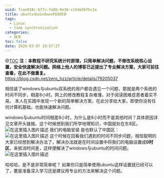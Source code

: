 ```yaml
---
uuid: fcae918c-b77c-fa8b-9e36-cc5de56fbc1e
title: ubuntu与windows时间同步
tags:
  - Linux
  - time synchronization
categories:
  - 技术
toc: false
date: 2020-03-07 19:57:27
---
```


@[TOC](ubuntu与windows时间同步（简单易懂版）)
**注：本教程不研究系统计时原理，只简单解决问题，不修改系统核心设置，安全快速解决问题。网络上他人的博客已近提出了专业解决方案，大家可前往查看，在此不做重复。**
https://blog.csdn.net/zero_hzz/article/details/79205037

相信装了windows与ubuntu双系统的用户都会遇见一个问题，那就是两个系统的时间不同步，相差8小时。网上的修改教程复杂难懂，对于阅读困难症患者着实不易。
本人在实践中发现一个新的简单解决方案，在此分享给大家，即使你没有任何计算机基础，也能快速解决问题。

windows与ubuntu时间相差8小时，为什么是8小时而不是其他时间？具体原因详见文章开头链接。这个时候想到我们所学地理知识，中国就处在东8区。
![在这里插入图片描述](https://img-blog.csdnimg.cn/20190314205321566.png?x-oss-process=image/watermark,type_ZmFuZ3poZW5naGVpdGk,shadow_10,text_aHR0cHM6Ly9ibG9nLmNzZG4ubmV0L3FxXzQwODc4NDQy,size_16,color_FFFFFF,t_70)
我们的电脑安装 是也默认了中国区：
![在这里插入图片描述](https://img-blog.csdnimg.cn/20190314210056511.png?x-oss-process=image/watermark,type_ZmFuZ3poZW5naGVpdGk,shadow_10,text_aHR0cHM6Ly9ibG9nLmNzZG4ubmV0L3FxXzQwODc4NDQy,size_16,color_FFFFFF,t_70)
这个时候在回看我们遇到的时间不同步问题，相信聪明的大家已经想到解决办法了，解决办法就是在时间设置中将我们的电脑设置成**0时区**，来抵消时间差，这样便解决了windows与ubuntu的时间问题。
![在这里插入图片描述](https://img-blog.csdnimg.cn/20190314205654506.png?x-oss-process=image/watermark,type_ZmFuZ3poZW5naGVpdGk,shadow_10,text_aHR0cHM6Ly9ibG9nLmNzZG4ubmV0L3FxXzQwODc4NDQy,size_16,color_FFFFFF,t_70)

哈哈哈，是不是非常简单呢？
如果你只是简单使用ubuntu这样设置就已经可以了，要是准备深入学习还是建议用专业的方法来解决这个问题。